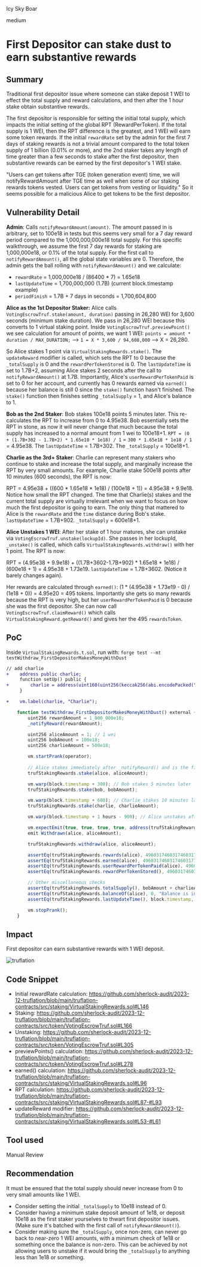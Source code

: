 Icy Sky Boar

medium

# First Depositor can stake dust to earn substantive rewards

## Summary
Traditional first depositor issue where someone can stake deposit 1 WEI to effect the total supply and reward calculations, and then after the 1 hour stake obtain substantive rewards.

The first depositor is responsible for setting the initial total supply, which impacts the initial setting of the global RPT (RewardPerToken). If the total supply is 1 WEI, then the RPT difference is the greatest, and 1 WEI will earn some token rewards. If the initial `rewardRate` set by the admin for the first 7 days of staking rewards is not a trivial amount compared to the total token supply of 1 billion (0.01% or more), and the 2nd staker takes any length of time greater than a few seconds to stake after the first depositor, then substantive rewards can be earned by the first depositor's 1 WEI stake.

"Users can get tokens after TGE (token generation event) time, we will notifyRewardAmount after TGE time as well when some of our staking rewards tokens vested. Users can get tokens from vesting or liquidity." So it seems possible for a malicious Alice to get tokens to be the first depositor.

## Vulnerability Detail
**Admin**: Calls `notifyRewardAmount(amount)`. The amount passed in is arbitrary, set to 100e18 in tests but this seems very small for a 7 day reward period compared to the 1,000,000,000e18 total supply. For this specific walkthrough, we assume the first 7 day rewards for staking are 1,000,000e18, or 0.1% of the total supply. For the first call to `notifyRewardAmount()`, all the global state variables are 0.
Therefore, the admin gets the ball rolling with `notifyRewardAmount()` and we calculate:
* `rewardRate` = 1,000,000e18 / (86400 * 7) = 1.65e18
* `lastUpdateTime` = 1,700,000,000 (1.7B) (current block.timestamp example)
* `periodFinish` = 1.7B + 7 days in seconds = 1,700,604,800

**Alice as the 1st Depositor Staker:**
Alice calls `VotingEscrowTruf.stake(amount, duration)` passing in 26,280 WEI for 3,600 seconds (minimum stake duration). We pass in 26,280 WEI because this converts to 1 virtual staking point. Inside `VotingEscrowTruf.previewPoint()` we see calculation for amount of points, we want 1 WEI:  `points = amount * duration / MAX_DURATION;` --> `1 = X * 3,600 / 94,608,000` --> X = 26,280.

So Alice stakes 1 point via `VirtualStakingRewards.stake()`. The `updateReward` modifier is called, which sets the RPT to 0 because the `_totalSupply` is 0 and the `rewardPerTokenStored` is 0. The `lastUpdateTime` is set to 1.7B+2, assuming Alice stakes 2 seconds after the call to `notifyRewardAmount()` at 1.7B. Importantly, Alice's `userRewardPerTokenPaid` is set to 0 for her account, and currently has 0 rewards earned via `earned()` because her balance is still 0 since the `stake()` function hasn't finished. The `stake()` function then finishes setting `_totalSupply` = 1, and Alice's balance to 1.

**Bob as the 2nd Staker**:
Bob stakes 100e18 points 5 minutes later. This re-calculates the RPT to increase from 0 to 4.95e38. Bob essentially sets the RPT in stone, as now it will never change that much because the total supply has increased to a normal amount from 1 wei to 100e18+1.
`RPT = (0 + (1.7B+302 - 1.7B+2) * 1.65e18 * 1e18) / 1`  = `300 * 1.65e18 * 1e18 / 1` = 4.95e38. The `lastUpdateTime` = 1.7B+302. The `_totalSupply` = 100e18+1.

**Charlie as the 3rd+ Staker**:
Charlie can represent many stakers who continue to stake and increase the total supply, and marginally increase the RPT by very small amounts. For example, Charlie stake 500e18 points after 10 minutes (600 seconds), the RPT is now:

RPT = 4.95e38 + ((600 * 1.65e18 * 1e18) / (100e18 + 1)) = 4.95e38 + 9.9e18. Notice how small the RPT changed. The time that Charlie(s) stakes and the current total supply are virtually irrelevant when we want to focus on how much the first depositor is going to earn. The only thing that mattered to Alice is the `rewardRate` and the `time` distance during Bob's stake. `lastUpdateTime` = 1.7B+902. `_totalSupply` = 600e18+1.

**Alice Unstakes 1 WEI**: 
After her stake of 1 hour matures, she can unstake via `VotingEscrowTruf.unstake(lockupId)`. She passes in her lockupId, `_unstake()` is called, which calls `VirtualStakingRewards.withdraw()` with her 1 point. The RPT is now:

RPT = (4.95e38 + 9.9e18) + ((1.7B+3602-1.7B+902) * 1.65e18 * 1e18) / (600e18 + 1) = 4.95e38 + 1.73e19. `lastUpdateTime` = 1.7B+3602. (Notice it barely changes again).

Her rewards are calculated through `earned()`: (1 * (4.95e38 + 1.73e19 - 0) / (1e18 + 0)) = 4.95e20 = 495 tokens. Importantly she gets so many rewards because the RPT is very high, but her `userRewardPerTokenPaid` is 0 because she was the first depositor. She can now call `VotingEscrowTruf.claimReward()` which calls `VirtualStakingReward.getReward()` and gives her the 495 `rewardsToken`. 

## PoC
Inside `VirtualStakingRewards.t.sol`, run with: `forge test --mt testWithdraw_FirstDepositorMakesMoneyWithDust`
```diff
// add charlie
+    address public charlie;
     function setUp() public {
+        charlie = address(uint160(uint256(keccak256(abi.encodePacked("Charlie")))));
     }

+    vm.label(charlie, "Charlie");
```

```javascript
    function testWithdraw_FirstDepositorMakesMoneyWithDust() external {
        uint256 rewardAmount = 1_000_000e18; 
        _notifyReward(rewardAmount);

        uint256 aliceAmount = 1; // 1 wei
        uint256 bobAmount = 100e18;
        uint256 charlieAmount = 500e18;

        vm.startPrank(operator);
        
        // Alice stakes immediately after _notifyReward() and is the first depositor
        trufStakingRewards.stake(alice, aliceAmount); 

        vm.warp(block.timestamp + 300); // Bob stakes 5 minutes later
        trufStakingRewards.stake(bob, bobAmount);

        vm.warp(block.timestamp + 600); // Charlie stakes 10 minutes later
        trufStakingRewards.stake(charlie, charlieAmount);

        vm.warp(block.timestamp + 1 hours - 900); // Alice unstakes after the 1 hour minimum

        vm.expectEmit(true, true, true, true, address(trufStakingRewards));
        emit Withdrawn(alice, aliceAmount);

        trufStakingRewards.withdraw(alice, aliceAmount);

        assertEq(trufStakingRewards.rewards(alice), 496031746031746031717); // ⚠️496e18 free tokens for Alice⚠️
        assertEq(trufStakingRewards.earned(alice), 496031746031746031717); // 496e18 free tokens for Alice
        assertEq(trufStakingRewards.userRewardPerTokenPaid(alice), 496031746031746031717361111111111111108);// RPT for Alice is 4.96e38
        assertEq(trufStakingRewards.rewardPerTokenStored(), 496031746031746031717361111111111111108);// RPT is 4.96e38

        // Other miscellaneous checks
        assertEq(trufStakingRewards.totalSupply(), bobAmount + charlieAmount, "Total supply is invalid");
        assertEq(trufStakingRewards.balanceOf(alice), 0, "Balance is invalid");
        assertEq(trufStakingRewards.lastUpdateTime(), block.timestamp, "Last updated time is invalid");

        vm.stopPrank();
    }
```

## Impact
First depositor can earn substantive rewards with 1 WEI deposit.

![truflation](https://github.com/sherlock-audit/2023-12-truflation-alexbabits/assets/102264368/75e492ad-5831-419d-8661-3b746e51e332)


## Code Snippet
* Initial rewardRate calculation: https://github.com/sherlock-audit/2023-12-truflation/blob/main/truflation-contracts/src/staking/VirtualStakingRewards.sol#L146
* Staking: https://github.com/sherlock-audit/2023-12-truflation/blob/main/truflation-contracts/src/token/VotingEscrowTruf.sol#L166
* Unstaking: https://github.com/sherlock-audit/2023-12-truflation/blob/main/truflation-contracts/src/token/VotingEscrowTruf.sol#L305
* previewPoints() calculation: https://github.com/sherlock-audit/2023-12-truflation/blob/main/truflation-contracts/src/token/VotingEscrowTruf.sol#L278
* earned() calculation: https://github.com/sherlock-audit/2023-12-truflation/blob/main/truflation-contracts/src/staking/VirtualStakingRewards.sol#L96
* RPT calculation: https://github.com/sherlock-audit/2023-12-truflation/blob/main/truflation-contracts/src/staking/VirtualStakingRewards.sol#L87-#L93
* updateReward modifier: https://github.com/sherlock-audit/2023-12-truflation/blob/main/truflation-contracts/src/staking/VirtualStakingRewards.sol#L53-#L61

## Tool used
Manual Review

## Recommendation
It must be ensured that the total supply should never increase from 0 to very small amounts like 1 WEI. 
* Consider setting the initial `_totalSupply` to 10e18 instead of 0.
* Consider having a minimum stake deposit amount of 1e18, or deposit 10e18 as the first staker yourselves to thwart first depositor issues. (Make sure it's batched with the first call of `notifyRewardAmount()`). 
* Consider making sure the `_totalSupply`, once non-zero, can never go back to near-zero 1 WEI amounts, with a minimum check of 1e18 or something once the balance is non-zero. This can be achieved by not allowing users to unstake if it would bring the `_totalSupply` to anything less than 1e18 or something.